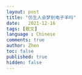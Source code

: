 ```yaml
---
layout: post
title: "仿生人会梦到电子羊吗"
date:   2021-12-16
tags: [散文]
language : Chinese
comments: true
author: Zhen
toc: false
published: true
hidden: false
---
```

<!--stackedit_data:
eyJoaXN0b3J5IjpbLTE0NTM0OTEyMzddfQ==
-->